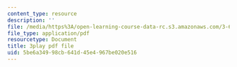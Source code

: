 ```yaml
---
content_type: resource
description: ''
file: /media/https%3A/open-learning-course-data-rc.s3.amazonaws.com/3-60-symmetry-structure-and-tensor-properties-of-materials-fall-2005/5be6a34998cb641d45e4967be020e516_THTQT2aykaA.pdf
file_type: application/pdf
resourcetype: Document
title: 3play pdf file
uid: 5be6a349-98cb-641d-45e4-967be020e516
---
```

